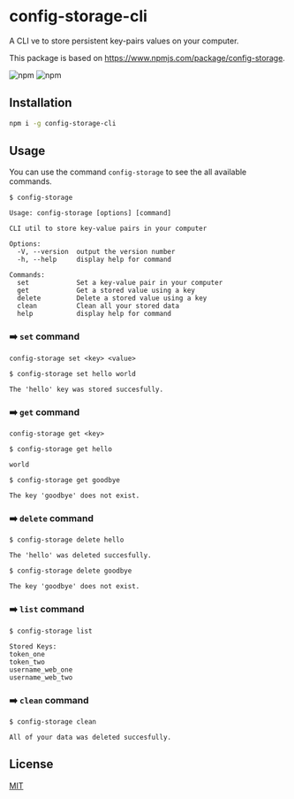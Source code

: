 # config-storage-cli
A CLI ve to store persistent key-pairs values on your computer.

This package is based on https://www.npmjs.com/package/config-storage.

![npm](https://img.shields.io/npm/l/config-storage-cli?color=blue)
![npm](https://img.shields.io/npm/v/config-storage-cli?color=blue)

## Installation
```bash
npm i -g config-storage-cli
```

## Usage
You can use the command `config-storage` to see the all available commands.
```text
$ config-storage

Usage: config-storage [options] [command]

CLI util to store key-value pairs in your computer

Options:
  -V, --version  output the version number
  -h, --help     display help for command

Commands:
  set            Set a key-value pair in your computer
  get            Get a stored value using a key
  delete         Delete a stored value using a key
  clean          Clean all your stored data
  help           display help for command
```

### :arrow_right: `set` command
```text
config-storage set <key> <value>
```

```text
$ config-storage set hello world

The 'hello' key was stored succesfully.
```

### :arrow_right: `get` command
```text
config-storage get <key>
```

```text
$ config-storage get hello

world
```

```text
$ config-storage get goodbye

The key 'goodbye' does not exist.
```

### :arrow_right: `delete` command
```text
$ config-storage delete hello

The 'hello' was deleted succesfully.
```

```text
$ config-storage delete goodbye

The key 'goodbye' does not exist.
```

### :arrow_right: `list` command
```text
$ config-storage list

Stored Keys:
token_one
token_two
username_web_one
username_web_two
```

### :arrow_right: `clean` command
```text
$ config-storage clean

All of your data was deleted succesfully.
```

## License
[MIT](https://github.com/vcgtz/config-storage-cli/blob/main/LICENSE)
